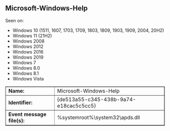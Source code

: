 ## Microsoft-Windows-Help

Seen on:
* Windows 10 (1511, 1607, 1703, 1709, 1803, 1809, 1903, 1909, 2004, 20H2)
* Windows 11 (21H2)
* Windows 2008
* Windows 2012
* Windows 2016
* Windows 2019
* Windows 7
* Windows 8.0
* Windows 8.1
* Windows Vista

<table border="1" class="docutils">
  <tbody>
    <tr>
      <td><b>Name:</b></td>
      <td>Microsoft-Windows-Help</td>
    </tr>
    <tr>
      <td><b>Identifier:</b></td>
      <td>{de513a55-c345-438b-9a74-e18cac5c5cc5}</td>
    </tr>
    <tr>
      <td><b>Event message file(s):</b></td>
      <td>%systemroot%\system32\apds.dll</td>
    </tr>
  </tbody>
</table>

&nbsp;

